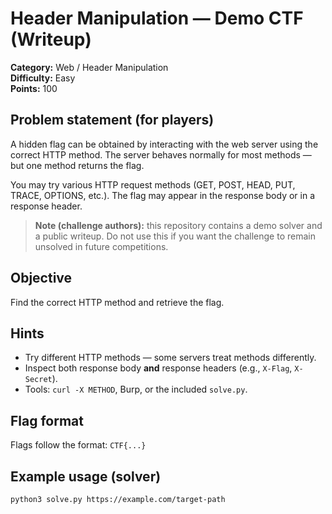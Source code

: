 # Header Manipulation — Demo CTF (Writeup)

**Category:** Web / Header Manipulation  
**Difficulty:** Easy  
**Points:** 100

## Problem statement (for players)
A hidden flag can be obtained by interacting with the web server using the correct HTTP method. The server behaves normally for most methods — but one method returns the flag.

You may try various HTTP request methods (GET, POST, HEAD, PUT, TRACE, OPTIONS, etc.). The flag may appear in the response body or in a response header.

> **Note (challenge authors):** this repository contains a demo solver and a public writeup. Do not use this if you want the challenge to remain unsolved in future competitions.

## Objective
Find the correct HTTP method and retrieve the flag.

## Hints
- Try different HTTP methods — some servers treat methods differently.
- Inspect both response body **and** response headers (e.g., `X-Flag`, `X-Secret`).
- Tools: `curl -X METHOD`, Burp, or the included `solve.py`.

## Flag format
Flags follow the format: `CTF{...}`

## Example usage (solver)
```bash
python3 solve.py https://example.com/target-path
